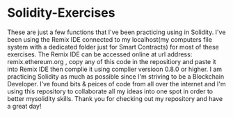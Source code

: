 # Solidity-Exercises
These are just a few functions that I've been practicing using in Solidity. I've been using the Remix IDE connected to my localhost(my computers file system with a 
dedicated folder just for Smart Contracts) for most of these exercises. The Remix IDE can be accessed online at url address: remix.ethereum.org , copy any of this code 
in the repositiory and paste it into Remix IDE then complie it using complier versioon 0.8.0 or higher. I am practicing Solidity as much as possible since I'm striving 
to be a Blockchain Developer. I've found bits & peices of code from all over the internet and I'm using this repository to collaborate all my ideas into one spot in 
order to better mysolidity skills. Thank you for checking out my repository and have a great day!
